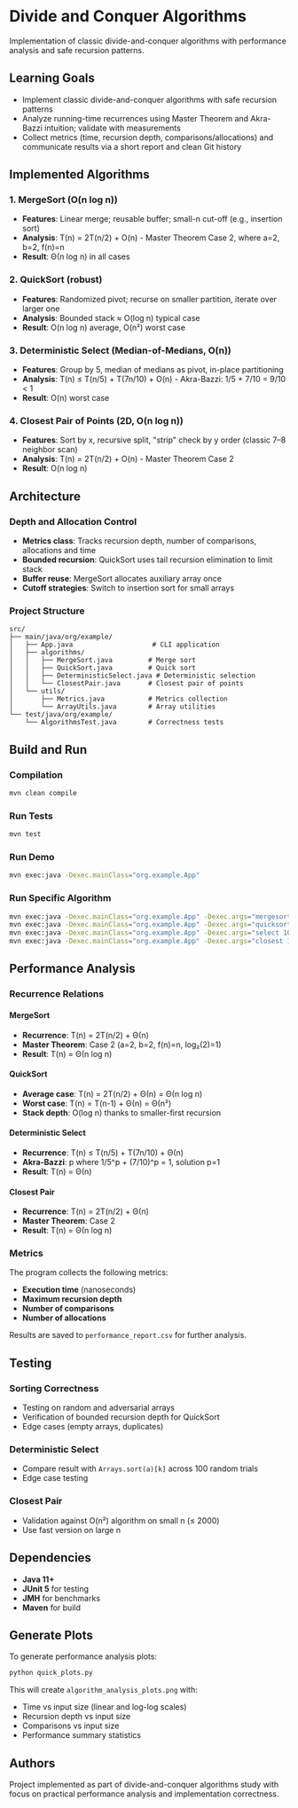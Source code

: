 # Divide and Conquer Algorithms

Implementation of classic divide-and-conquer algorithms with performance analysis and safe recursion patterns.

## Learning Goals

- Implement classic divide-and-conquer algorithms with safe recursion patterns
- Analyze running-time recurrences using Master Theorem and Akra-Bazzi intuition; validate with measurements
- Collect metrics (time, recursion depth, comparisons/allocations) and communicate results via a short report and clean Git history

## Implemented Algorithms

### 1. MergeSort (O(n log n))
- **Features**: Linear merge; reusable buffer; small-n cut-off (e.g., insertion sort)
- **Analysis**: T(n) = 2T(n/2) + O(n) - Master Theorem Case 2, where a=2, b=2, f(n)=n
- **Result**: Θ(n log n) in all cases

### 2. QuickSort (robust)
- **Features**: Randomized pivot; recurse on smaller partition, iterate over larger one
- **Analysis**: Bounded stack ≈ O(log n) typical case
- **Result**: O(n log n) average, O(n²) worst case

### 3. Deterministic Select (Median-of-Medians, O(n))
- **Features**: Group by 5, median of medians as pivot, in-place partitioning
- **Analysis**: T(n) ≤ T(n/5) + T(7n/10) + O(n) - Akra-Bazzi: 1/5 + 7/10 = 9/10 < 1
- **Result**: O(n) worst case

### 4. Closest Pair of Points (2D, O(n log n))
- **Features**: Sort by x, recursive split, "strip" check by y order (classic 7–8 neighbor scan)
- **Analysis**: T(n) = 2T(n/2) + O(n) - Master Theorem Case 2
- **Result**: O(n log n)

## Architecture

### Depth and Allocation Control
- **Metrics class**: Tracks recursion depth, number of comparisons, allocations and time
- **Bounded recursion**: QuickSort uses tail recursion elimination to limit stack
- **Buffer reuse**: MergeSort allocates auxiliary array once
- **Cutoff strategies**: Switch to insertion sort for small arrays

### Project Structure
```
src/
├── main/java/org/example/
│   ├── App.java                    # CLI application
│   ├── algorithms/
│   │   ├── MergeSort.java         # Merge sort
│   │   ├── QuickSort.java         # Quick sort
│   │   ├── DeterministicSelect.java # Deterministic selection
│   │   └── ClosestPair.java       # Closest pair of points
│   └── utils/
│       ├── Metrics.java           # Metrics collection
│       └── ArrayUtils.java        # Array utilities
└── test/java/org/example/
    └── AlgorithmsTest.java        # Correctness tests
```

## Build and Run

### Compilation
```bash
mvn clean compile
```

### Run Tests
```bash
mvn test
```

### Run Demo
```bash
mvn exec:java -Dexec.mainClass="org.example.App"
```

### Run Specific Algorithm
```bash
mvn exec:java -Dexec.mainClass="org.example.App" -Dexec.args="mergesort 10000"
mvn exec:java -Dexec.mainClass="org.example.App" -Dexec.args="quicksort 10000"
mvn exec:java -Dexec.mainClass="org.example.App" -Dexec.args="select 10000"
mvn exec:java -Dexec.mainClass="org.example.App" -Dexec.args="closest 1000"
```

## Performance Analysis

### Recurrence Relations

#### MergeSort
- **Recurrence**: T(n) = 2T(n/2) + Θ(n)
- **Master Theorem**: Case 2 (a=2, b=2, f(n)=n, log₂(2)=1)
- **Result**: T(n) = Θ(n log n)

#### QuickSort
- **Average case**: T(n) = 2T(n/2) + Θ(n) = Θ(n log n)
- **Worst case**: T(n) = T(n-1) + Θ(n) = Θ(n²)
- **Stack depth**: O(log n) thanks to smaller-first recursion

#### Deterministic Select
- **Recurrence**: T(n) ≤ T(n/5) + T(7n/10) + Θ(n)
- **Akra-Bazzi**: p where 1/5^p + (7/10)^p = 1, solution p=1
- **Result**: T(n) = Θ(n)

#### Closest Pair
- **Recurrence**: T(n) = 2T(n/2) + Θ(n)
- **Master Theorem**: Case 2
- **Result**: T(n) = Θ(n log n)

### Metrics
The program collects the following metrics:
- **Execution time** (nanoseconds)
- **Maximum recursion depth**
- **Number of comparisons**
- **Number of allocations**

Results are saved to `performance_report.csv` for further analysis.

## Testing

### Sorting Correctness
- Testing on random and adversarial arrays
- Verification of bounded recursion depth for QuickSort
- Edge cases (empty arrays, duplicates)

### Deterministic Select
- Compare result with `Arrays.sort(a)[k]` across 100 random trials
- Edge case testing

### Closest Pair
- Validation against O(n²) algorithm on small n (≤ 2000)
- Use fast version on large n

## Dependencies

- **Java 11+**
- **JUnit 5** for testing
- **JMH** for benchmarks
- **Maven** for build

## Generate Plots

To generate performance analysis plots:
```bash
python quick_plots.py
```

This will create `algorithm_analysis_plots.png` with:
- Time vs input size (linear and log-log scales)
- Recursion depth vs input size
- Comparisons vs input size
- Performance summary statistics

## Authors

Project implemented as part of divide-and-conquer algorithms study with focus on practical performance analysis and implementation correctness.
